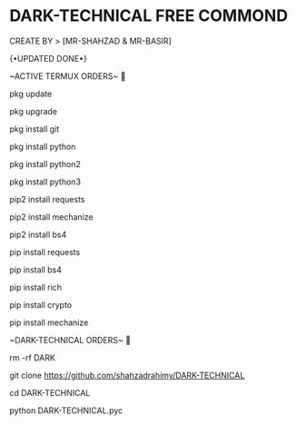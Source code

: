 # DARK-TECHNICAL FREE COMMOND
CREATE BY > [MR-SHAHZAD & MR-BASIR]

{•UPDATED DONE•}

~ACTIVE TERMUX ORDERS~ 🔰

pkg update 

pkg upgrade 

pkg install git

pkg install python 

pkg install python2 

pkg install python3

pip2 install requests 

pip2 install mechanize

pip2 install bs4

pip install requests 

pip install bs4

pip install rich

pip install crypto

pip install mechanize


~DARK-TECHNICAL ORDERS~ 🔰

rm -rf DARK

git clone https://github.com/shahzadrahimy/DARK-TECHNICAL

cd DARK-TECHNICAL

python DARK-TECHNICAL.pyc
